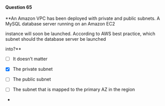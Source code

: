 #### Question  65


**An Amazon VPC has been deployed with private and public subnets. A MySQL database server running on an Amazon EC2

instance will soon be launched. According to AWS best practice, which subnet should the database server be launched

into?**


- [ ] It doesn’t matter


- [x] The private subnet


- [ ] The public subnet


- [ ] The subnet that is mapped to the primary AZ in the region


*
